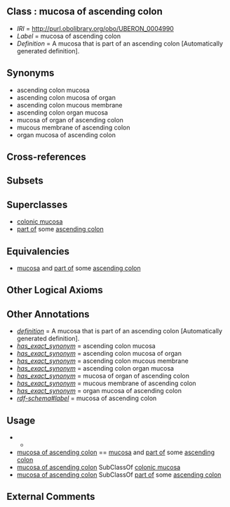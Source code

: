 
## Class : mucosa of ascending colon

 * *IRI* = http://purl.obolibrary.org/obo/UBERON_0004990
 * *Label* = mucosa of ascending colon
 * *Definition* = A mucosa that is part of an ascending colon [Automatically generated definition].

## Synonyms

 * ascending colon mucosa
 * ascending colon mucosa of organ
 * ascending colon mucous membrane
 * ascending colon organ mucosa
 * mucosa of organ of ascending colon
 * mucous membrane of ascending colon
 * organ mucosa of ascending colon

## Cross-references


## Subsets


## Superclasses

 * [colonic mucosa](../../UBERON/17/UBERON_0000317.md)
 * [part of](../../BFO/50/BFO_0000050.md) some [ascending colon](../../UBERON/56/UBERON_0001156.md)

## Equivalencies

 * [mucosa](../../UBERON/44/UBERON_0000344.md) and [part of](../../BFO/50/BFO_0000050.md) some [ascending colon](../../UBERON/56/UBERON_0001156.md)

## Other Logical Axioms


## Other Annotations

 * *[definition](../../IAO/15/IAO_0000115.md)* = A mucosa that is part of an ascending colon [Automatically generated definition].
 * *[has_exact_synonym](../../ym/oboInOwl#hasExactSynonym.md)* = ascending colon mucosa
 * *[has_exact_synonym](../../ym/oboInOwl#hasExactSynonym.md)* = ascending colon mucosa of organ
 * *[has_exact_synonym](../../ym/oboInOwl#hasExactSynonym.md)* = ascending colon mucous membrane
 * *[has_exact_synonym](../../ym/oboInOwl#hasExactSynonym.md)* = ascending colon organ mucosa
 * *[has_exact_synonym](../../ym/oboInOwl#hasExactSynonym.md)* = mucosa of organ of ascending colon
 * *[has_exact_synonym](../../ym/oboInOwl#hasExactSynonym.md)* = mucous membrane of ascending colon
 * *[has_exact_synonym](../../ym/oboInOwl#hasExactSynonym.md)* = organ mucosa of ascending colon
 * *[rdf-schema#label](../../el/rdf-schema#label.md)* = mucosa of ascending colon

## Usage

 * -
 * [mucosa of ascending colon](../../UBERON/90/UBERON_0004990.md) == [mucosa](../../UBERON/44/UBERON_0000344.md) and [part of](../../BFO/50/BFO_0000050.md) some [ascending colon](../../UBERON/56/UBERON_0001156.md)
 * [mucosa of ascending colon](../../UBERON/90/UBERON_0004990.md) SubClassOf [colonic mucosa](../../UBERON/17/UBERON_0000317.md)
 * [mucosa of ascending colon](../../UBERON/90/UBERON_0004990.md) SubClassOf [part of](../../BFO/50/BFO_0000050.md) some [ascending colon](../../UBERON/56/UBERON_0001156.md)

## External Comments

